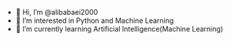 - 👋 Hi, I’m @alibabaei2000
- 👀 I’m interested in Python and Machine Learning
- 🌱 I’m currently learning Artificial Intelligence(Machine Learning)
<!---
alibabaei2000/alibabaei2000 is a ✨ special ✨ repository because its `README.md` (this file) appears on your GitHub profile.
You can click the Preview link to take a look at your changes.
--->
